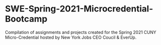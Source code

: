 # SWE-Spring-2021-Microcredential-Bootcamp
Compilation of assignments and projects created for the Spring 2021 CUNY Micro-Credential hosted by New York Jobs CEO Coucil & EverUp.
